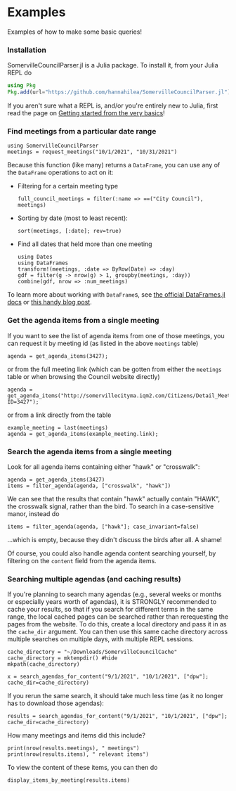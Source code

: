 # Examples
Examples of how to make some basic queries!

### Installation
SomervilleCouncilParser.jl is a Julia package.  To install it, from your Julia REPL do
```julia
using Pkg
Pkg.add(url="https://github.com/hannahilea/SomervilleCouncilParser.jl")
```
If you aren't sure what a REPL is, and/or you're entirely new to Julia, first read the page on [Getting started from the very basics](@ref)!

### Find meetings from a particular date range
```@example 1
using SomervilleCouncilParser
meetings = request_meetings("10/1/2021", "10/31/2021")
```
Because this function (like many) returns a `DataFrame`, you can use any of the `DataFrame` operations to act on it:
- Filtering for a certain meeting type

    ```@example 1
    full_council_meetings = filter(:name => ==("City Council"), meetings)
    ```

- Sorting by date (most to least recent):

    ```@example 1
    sort(meetings, [:date]; rev=true)
    ```

- Find all dates that held more than one meeting

    ```@example 1
    using Dates
    using DataFrames
    transform!(meetings, :date => ByRow(Date) => :day)
    gdf = filter(g -> nrow(g) > 1, groupby(meetings, :day))
    combine(gdf, nrow => :num_meetings)
    ```

To learn more about working with `DataFrame`s, see [the official DataFrames.jl docs](https://dataframes.juliadata.org/stable/) or [this handy blog post](https://bkamins.github.io/julialang/2020/12/24/minilanguage.html).

### Get the agenda items from a single meeting
If you want to see the list of agenda items from one of those meetings, you can request it by meeting id (as listed in the above `meetings` table)
```@example 1
agenda = get_agenda_items(3427);
```
or from the full meeting link (which can be gotten from either the `meetings` table or when browsing the Council website directly)
```@example 1
agenda = get_agenda_items("http://somervillecityma.iqm2.com/Citizens/Detail_Meeting.aspx?ID=3427");
```
or from a link directly from the table
```@example 1
example_meeting = last(meetings)
agenda = get_agenda_items(example_meeting.link);
```

### Search the agenda items from a single meeting
Look for all agenda items containing either "hawk" or "crosswalk":
```@example 1
agenda = get_agenda_items(3427)
items = filter_agenda(agenda, ["crosswalk", "hawk"])
```
We can see that the results that contain "hawk" actually contain "HAWK", the crosswalk signal, rather than the bird. To search in a case-sensitive manor, instead do
```@example 1
items = filter_agenda(agenda, ["hawk"]; case_invariant=false)
```
...which is empty, because they didn't discuss the birds after all. A shame!

Of course, you could also handle agenda content searching yourself, by filtering on the `content` field from the agenda items.

### Searching multiple agendas (and caching results)

If you're planning to search many agendas (e.g., several weeks or months or especially years worth of agendas), it is STRONGLY recommended to cache your results, so that if you search for different terms in the same range, the local cached pages can be searched rather than rerequesting the pages from the website. To do this, create a local directory and pass it in as the `cache_dir` argument. You can then use this same cache directory across multiple searches on multiple days, with multiple REPL sessions.
```@example 1
cache_directory = "~/Downloads/SomervilleCouncilCache"
cache_directory = mktempdir() #hide
mkpath(cache_directory)

x = search_agendas_for_content("9/1/2021", "10/1/2021", ["dpw"]; cache_dir=cache_directory)
```

If you rerun the same search, it should take much less time (as it no longer has to download those agendas):
```@example 1
results = search_agendas_for_content("9/1/2021", "10/1/2021", ["dpw"]; cache_dir=cache_directory)
```
How many meetings and items did this include?
```
print(nrow(results.meetings), " meetings")
print(nrow(results.items), " relevant items")
```

To view the content of these items, you can then do
```@example 1
display_items_by_meeting(results.items)
```